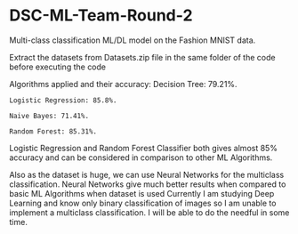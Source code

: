 # DSC-ML-Team-Round-2
Multi-class classification ML/DL model on the Fashion MNIST data.

Extract the datasets from Datasets.zip file in the same folder of the code before executing the code

Algorithms applied and their accuracy:
	Decision Tree: 79.21%.
	
	Logistic Regression: 85.8%.

	Naive Bayes: 71.41%.

	Random Forest: 85.31%.


Logistic Regression and Random Forest Classifier both gives almost 85% accuracy and can be considered in comparison to other ML Algorithms.


Also as the dataset is huge, we can use Neural Networks for the multiclass classification. Neural Networks give much better results when compared to basic ML Algorithms when dataset is used
Currently I am studying Deep Learning and know only binary classification of images so I am unable to implement a multiclass classification. I will be able to do the needful in some time. 
